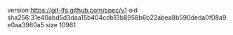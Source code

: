 version https://git-lfs.github.com/spec/v1
oid sha256:31e40abd5d3daa15b404cdb13b8958b6b22abea8b590deda0f08a9e0aa3960a5
size 10961
